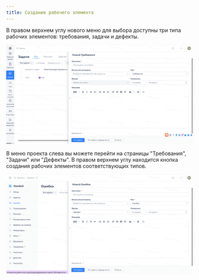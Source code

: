 ```yaml
---
title: Создание рабочего элемента
---
```


В правом верхнем углу нового меню для выбора доступны три типа рабочих элементов: требования, задачи и дефекты.

![Описание изображения](../docs/assets/image532.png)

В меню проекта слева вы можете перейти на страницы "Требования", "Задачи" или "Дефекты". В правом верхнем углу находится кнопка создания рабочих элементов соответствующих типов.

![Описание изображения](../docs/assets/image533.png)